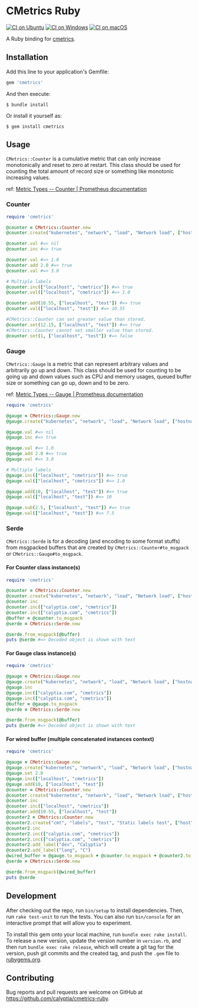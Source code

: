 # CMetrics Ruby

[![CI on Ubuntu](https://github.com/calyptia/cmetrics-ruby/actions/workflows/linux.yml/badge.svg?branch=main)](https://github.com/calyptia/cmetrics-ruby/actions/workflows/linux.yml)
[![CI on Windows](https://github.com/calyptia/cmetrics-ruby/actions/workflows/windows.yml/badge.svg?branch=main)](https://github.com/calyptia/cmetrics-ruby/actions/workflows/windows.yml)
[![CI on macOS](https://github.com/calyptia/cmetrics-ruby/actions/workflows/macos.yml/badge.svg?branch=main)](https://github.com/calyptia/cmetrics-ruby/actions/workflows/macos.yml)

A Ruby binding for [cmetrics](https://github.com/calyptia/cmetrics).

## Installation

Add this line to your application's Gemfile:

```ruby
gem 'cmetrics'
```

And then execute:

    $ bundle install

Or install it yourself as:

    $ gem install cmetrics

## Usage

`CMetrics::Counter` is a cumulative metric that can only increase monotonically and reset to zero at restart.
This class should be used for counting the total amount of record size or something like monotonic increasing values.

ref: [Metric Types -- Counter | Prometheus documentation](https://prometheus.io/docs/concepts/metric_types/#counter)

### Counter

```ruby
require 'cmetrics'

@counter = CMetrics::Counter.new
@counter.create("kubernetes", "network", "load", "Network load", ["hostname", "app"])

@counter.val #=> nil
@counter.inc #=> true

@counter.val #=> 1.0
@counter.add 2.0 #=> true
@counter.val #=> 3.0

# Multiple labels
@counter.inc(["localhost", "cmetrics"]) #=> true
@counter.val(["localhost", "cmetrics"]) #=> 1.0

@counter.add(10.55, ["localhost", "test"]) #=> true
@counter.val(["localhost", "test"]) #=> 10.55

#CMetrics::Counter can set greater value than stored.
@counter.set(12.15, ["localhost", "test"]) #=> true
#CMetrics::Counter cannot set smaller value than stored.
@counter.set(1, ["localhost", "test"]) #=> false
```

### Gauge

`CMetrics::Gauge` is a metric that can represent arbitrary values and arbitrarily go up and down.
This class should be used for counting to be going up and down values such as CPU and memory usages, queued buffer size or something can go up, down and to be zero.

ref: [Metric Types -- Gauge | Prometheus documentation](https://prometheus.io/docs/concepts/metric_types/#gauge)

```ruby
require 'cmetrics'

@gauge = CMetrics::Gauge.new
@gauge.create("kubernetes", "network", "load", "Network load", ["hostname", "app"])

@gauge.val #=> nil
@gauge.inc #=> true

@gauge.val #=> 1.0
@gauge.add 2.0 #=> true
@gauge.val #=> 3.0

# Multiple labels
@gauge.inc(["localhost", "cmetrics"]) #=> true
@gauge.val(["localhost", "cmetrics"]) #=> 1.0

@gauge.add(10, ["localhost", "test"]) #=> true
@gauge.val(["localhost", "test"]) #=> 10

@gauge.sub(2.5, ["localhost", "test"]) #=> true
@gauge.val(["localhost", "test"]) #=> 7.5
```

### Serde

`CMetrics::Serde` is for a decoding (and encoding to some format stuffs) from msgpacked buffers that are created by `CMetrics::Counter#to_msgpack` or `CMetrics::Gauge#to_msgpack`.

#### For Counter class instance(s)

```ruby
require 'cmetrics'

@counter = CMetrics::Counter.new
@counter.create("kubernetes", "network", "load", "Network load", ["hostname", "app"])
@counter.inc
@counter.inc(["calyptia.com", "cmetrics"])
@counter.inc(["calyptia.com", "cmetrics"])
@buffer = @counter.to_msgpack
@serde = CMetrics::Serde.new

@serde.from_msgpack(@buffer)
puts @serde #=> Decoded object is shown with text
```

#### For Gauge class instance(s)

```ruby
require 'cmetrics'

@gauge = CMetrics::Gauge.new
@gauge.create("kubernetes", "network", "load", "Network load", ["hostname", "app"])
@gauge.inc
@gauge.inc(["calyptia.com", "cmetrics"])
@gauge.inc(["calyptia.com", "cmetrics"])
@buffer = @gauge.to_msgpack
@serde = CMetrics::Serde.new

@serde.from_msgpack(@buffer)
puts @serde #=> Decoded object is shown with text
```

#### For wired buffer (multiple concatenated instances context)

```ruby
require 'cmetrics'

@gauge = CMetrics::Gauge.new
@gauge.create("kubernetes", "network", "load", "Network load", ["hostname", "app"])
@gauge.set 2.0
@gauge.inc(["localhost", "cmetrics"])
@gauge.add(10, ["localhost", "test"])
@counter = CMetrics::Counter.new
@counter.create("kubernetes", "network", "load", "Network load", ["hostname", "app"])
@counter.inc
@counter.inc(["localhost", "cmetrics"])
@counter.add(10.55, ["localhost", "test"])
@counter2 = CMetrics::Counter.new
@counter2.create("cmt", "labels", "test", "Static labels test", ["host", "app"])
@counter2.inc
@counter2.inc(["calyptia.com", "cmetrics"])
@counter2.inc(["calyptia.com", "cmetrics"])
@counter2.add_label("dev", "Calyptia")
@counter2.add_label("lang", "C")
@wired_buffer = @gauge.to_msgpack + @counter.to_msgpack + @counter2.to_msgpack
@serde = CMetrics::Serde.new

@serde.from_msgpack(@wired_buffer)
puts @serde
```

## Development

After checking out the repo, run `bin/setup` to install dependencies. Then, run `rake test-unit` to run the tests. You can also run `bin/console` for an interactive prompt that will allow you to experiment.

To install this gem onto your local machine, run `bundle exec rake install`. To release a new version, update the version number in `version.rb`, and then run `bundle exec rake release`, which will create a git tag for the version, push git commits and the created tag, and push the `.gem` file to [rubygems.org](https://rubygems.org).

## Contributing

Bug reports and pull requests are welcome on GitHub at https://github.com/calyptia/cmetrics-ruby.

